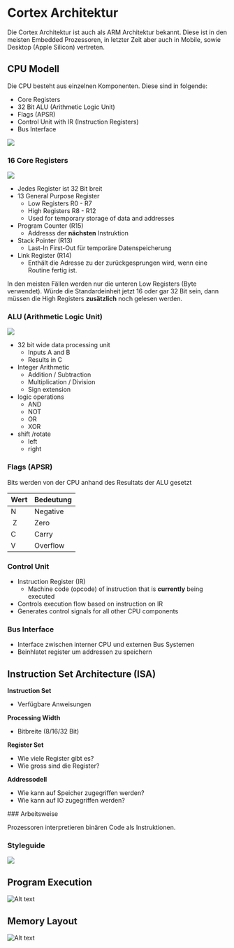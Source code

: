 # Cortex Architektur

Die Cortex Architektur ist auch als ARM Architektur bekannt. Diese ist in den meisten Embedded Prozessoren, in letzter Zeit aber auch in Mobile, sowie Desktop (Apple Silicon) vertreten.


## CPU Modell

Die CPU besteht aus einzelnen Komponenten. Diese sind in folgende:
- Core Registers
- 32 Bit ALU (Arithmetic Logic Unit)
- Flags (APSR)
- Control Unit with IR (Instruction Registers)
- Bus Interface

![](images/Cortex/IMG_0250.jpeg)

### 16 Core Registers

![](images/Cortex/IMG_0251.jpeg)

- Jedes Register ist 32 Bit breit
- 13 General Purpose Register
    - Low Registers R0 - R7
    - High Registers R8 - R12
    - Used for temporary storage of data and addresses
- Program Counter (R15)
    - Addresss der **nächsten** Instruktion
- Stack Pointer (R13)
    - Last-In First-Out für temporäre Datenspeicherung
- Link Register (R14)
    - Enthält die Adresse zu der zurückgesprungen wird, wenn eine Routine fertig ist.

In den meisten Fällen werden nur die unteren Low Registers (Byte verwendet). Würde die Standardeinheit jetzt 16 oder gar 32 Bit sein, dann müssen die High Registers **zusätzlich** noch gelesen werden. 



### ALU (Arithmetic Logic Unit)

![](images/Cortex/IMG_0252.jpeg)

- 32 bit wide data processing unit
    - Inputs A and B
    - Results in C
- Integer Arithmetic
    - Addition / Subtraction
    - Multiplication / Division
    - Sign extension
- logic operations
    - AND
    - NOT
    - OR
    - XOR
- shift /rotate
    - left
    - right

### Flags (APSR)

Bits werden von der CPU anhand des Resultats der ALU gesetzt

| Wert | Bedeutung |
|--|--|
| N | Negative |
| Z | Zero |
| C | Carry |
| V | Overflow |

### Control Unit

- Instruction Register (IR)
    - Machine code (opcode) of instruction that is **currently** being executed
- Controls execution flow based on instruction on IR
- Generates control signals for all other CPU components

### Bus Interface

- Interface zwischen interner CPU und externen Bus Systemen
- Beinhlatet register um addressen zu speichern

## Instruction Set Architecture (ISA)

**Instruction Set**
- Verfügbare Anweisungen

**Processing Width**
- Bitbreite (8/16/32 Bit)

**Register Set**
- Wie viele Register gibt es?
- Wie gross sind die Register?

**Addressodell**
- Wie kann auf Speicher zugegriffen werden?
- Wie kann auf IO zugegriffen werden?

### Arbeitsweise

Prozessoren interpretieren binären Code als Instruktionen.

### Styleguide

![](images/Cortex/IMG_0253.jpeg)

## Program Execution


![Alt text](media/image-3.png)

## Memory Layout

![Alt text](media/image-4.png)
